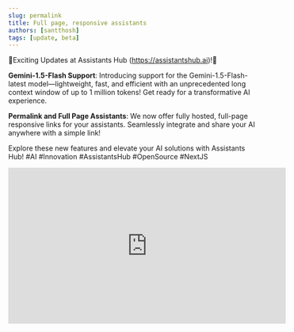```yaml
---
slug: permalink
title: Full page, responsive assistants
authors: [santthosh]
tags: [update, beta]
---
```

🚀Exciting Updates at Assistants Hub (https://assistantshub.ai)!🚀

**Gemini-1.5-Flash Support**: Introducing support for the Gemini-1.5-Flash-latest model—lightweight, fast, and efficient with an unprecedented long context window of up to 1 million tokens! Get ready for a transformative AI experience.

**Permalink and Full Page Assistants**: We now offer fully hosted, full-page responsive links for your assistants. Seamlessly integrate and share your AI anywhere with a simple link!

Explore these new features and elevate your AI solutions with Assistants Hub! #AI #Innovation #AssistantsHub #OpenSource #NextJS

<iframe width="560" height="315" src="https://www.youtube.com/embed/C39Jyum0Z3c?si=BLR7iEtBLG5UNmvP" title="YouTube video player" frameborder="0" allow="accelerometer; autoplay; clipboard-write; encrypted-media; gyroscope; picture-in-picture; web-share" referrerpolicy="strict-origin-when-cross-origin" allowfullscreen></iframe>

